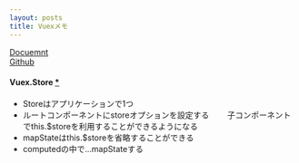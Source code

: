 ```yaml
---
layout: posts
title: Vuexメモ 
---
```

[Docuemnt](https://vuex.vuejs.org/en/)  
[Github](https://github.com/vuejs/vuex)  

#### Vuex.Store [\*](https://vuex.vuejs.org/en/api.html)

* Storeはアプリケーションで1つ  
* ルートコンポーネントにstoreオプションを設定する　　
子コンポーネントでthis.$storeを利用することができるようになる  
* mapStateはthis.$storeを省略することができる  
* computedの中で...mapStateする  
